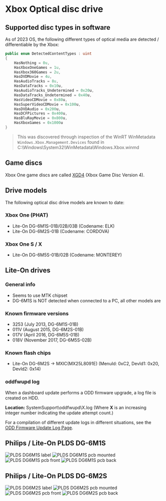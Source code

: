 <!-- TITLE: Optical Disc Drive -->
<!-- SUBTITLE: Info about the optical disc drives used -->

# Xbox Optical disc drive

## Supported disc types in software
As of 2023 OS, the following different types of optical media are detected / differentiable by the Xbox:
```c#
public enum DetectedContentTypes : uint
{
	HasNothing = 0u,
	HasXboxOneGames = 1u,
	HasXbox360Games = 2u,
	HasDVDMovie = 4u,
	HasAudioTracks = 8u,
	HasDataTracks = 0x10u,
	HasAudioTracks_Undetermined = 0x20u,
	HasDataTracks_Undetermined = 0x40u,
	HasVideoCDMovie = 0x80u,
	HasSuperVideoCDMovie = 0x100u,
	HasDVDAudio = 0x200u,
	HasDCFPictures = 0x400u,
	HasBluRayMovie = 0x800u,
	HasXboxGames = 0x1000u
}
```

> This was discovered through inspection of the WinRT WinMetadata `Windows.Xbox.Management.Devices` found in C:\Windows\System32\WinMetadata\Windows.Xbox.winmd

## Game discs

Xbox One game discs are called [XGD4](../games/xbox-game-disc.md) (Xbox Game Disc Version 4).

## Drive models

The following optical disc drive models are known to date:

### Xbox One (PHAT)

  - Lite-On DG-6M1S-01B/02B/03B (Codename: ELK)
  - Lite-On DG-6M2S-01B (Codename: CORDOVA)

### Xbox One S / X

  - Lite-On DG-6M5S-01B/02B (Codename: MONTEREY)

## Lite-On drives

### General info

  - Seems to use MTK chipset
  - DG-6M1S is NOT detected when connected to a PC, all other models are

### Known firmware versions

  - 3253 (July 2013, DG-6M1S-01B)
  - 011V (August 2015, DG-6M2S-01B)
  - 017V (April 2016, DG-6M5S-01B)
  - 018V (November 2017, DG-6M5S-02B)

### Known flash chips

  - Lite-On DG-6M2S -\> MXIC(MX25L8091E) (MenuId: 0xC2, DevId1: 0x20,
    DevId2: 0x14)

### oddfwupd log

When a dashboard update performs a ODD firmware upgrade, a log file is
created on HDD.

**Location:** SystemSupport\\oddfwupd\\X.log (Where **X** is an increasing integer number indicating the update attempt count.)

For a compilation of different update logs in different situations, see the [ODD Firmware Update Log Page](odd-firmware-update-log.md).

## Philips / Lite-On PLDS DG-6M1S

![PLDS DG6M1S label](../_files/optical-disc-drive/plds_dg6m1s_label.JPG)
![PLDS DG6M1S pcb mounted](../_files/optical-disc-drive/plds_dg6m1s_pcb_mounted.JPG)
![PLDS DG6M1S pcb front](../_files/optical-disc-drive/plds_dg6m1s_pcb_front.JPG)
![PLDS DG6M1S pcb back](../_files/optical-disc-drive/plds_dg6m1s_pcb_back.JPG)

## Philips / Lite-On PLDS DG-6M2S

![PLDS DG6M2S label](../_files/optical-disc-drive/plds_dg6m2s_label.JPG)
![PLDS DG6M2S pcb mounted](../_files/optical-disc-drive/plds_dg6m2s_pcb_mounted.JPG)
![PLDS DG6M2S pcb front](../_files/optical-disc-drive/plds_dg6m2s_pcb_front.JPG)
![PLDS DG6M2S pcb back](../_files/optical-disc-drive/plds_dg6m2s_pcb_back.JPG)
